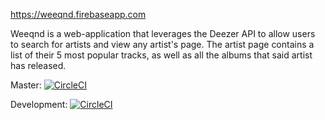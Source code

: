 https://weeqnd.firebaseapp.com

Weeqnd is a web-application that leverages the Deezer API to allow users to search for artists and view any artist's page. The artist page contains a list of their 5 most popular tracks, as well as all the albums that said artist has released.

Master: [![CircleCI](https://circleci.com/gh/Keanu-Ellwood-DVT/musicdb-app-angular.svg?style=shield)](https://circleci.com/gh/Keanu-Ellwood-DVT/musicdb-app-angular)

Development: [![CircleCI](https://circleci.com/gh/circleci/circleci-docs/tree/teesloane-patch-5.svg?style=shield)](https://circleci.com/gh/Keanu-Ellwood-DVT/musicdb-app-angular/tree/development)

